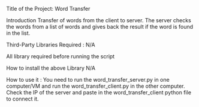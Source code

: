 Title of the Project: 
Word Transfer

Introduction
Transfer of words from the client to server. The server checks the words from a list of words and gives back the result if the word is found in the list.

Third-Party Libraries Required :
N/A

All library required before running the script

How to install the above Library
N/A

How to use it :
You need to run the word_transfer_server.py in one computer/VM and run the word_transfer_client.py in the other computer. Check the IP of the server and paste in the word_transfer_client python file to connect it. 
